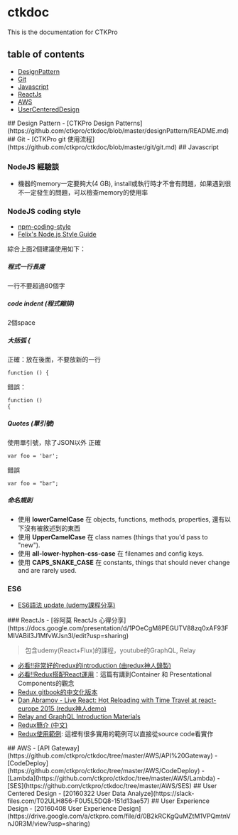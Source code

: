 # ctkdoc
This is the documentation for CTKPro

## table of contents
- [DesignPattern](#DesignPattern)
- [Git](#Git)
- [Javascript](#Javascript)
- [ReactJs](#ReactJs)
- [AWS](#AWS)
- [UserCenteredDesign](#UserCenteredDesign)


<a name="DesignPattern"/> 
## Design Pattern
- [CTKPro Design Patterns](https://github.com/ctkpro/ctkdoc/blob/master/designPattern/README.md)

<a name="Git"/> 
## Git
- [CTKPro git 使用流程](https://github.com/ctkpro/ctkdoc/blob/master/git/git.md)

<a name="Javascript"/> 
## Javascript

### NodeJS 經驗談
- 機器的memory一定要夠大(4 GB), install或執行時才不會有問題，如果遇到很不一定發生的問題，可以檢查memory的使用率

### NodeJS coding style
- [npm-coding-style](https://docs.npmjs.com/misc/coding-style)
- [Felix's Node.js Style Guide](http://nodeguide.com/style.html)

<a name="ctkproJsCodingStyle"/>
綜合上面2個建議使用如下：

##### 程式一行長度
一行不要超過80個字

##### code indent (程式縮排)
2個space
  
##### 大括弧 **{**
正確：放在後面，不要放新的一行

```
function () {
```

錯誤：

```
function ()
{
```

##### Quotes (單引號)
使用單引號，除了JSON以外
正確

```
var foo = 'bar';
```

錯誤

```
var foo = "bar";
```

##### 命名規則
- 使用 **lowerCamelCase** 在 objects, functions, methods, properties, 還有以下沒有被敘述到的東西
- 使用 **UpperCamelCase** 在 class names (things that you'd pass to "new").
- 使用 **all-lower-hyphen-css-case** 在 filenames and config keys.
- 使用 **CAPS_SNAKE_CASE** 在 constants, things that should never change and are rarely used.

### ES6
- [ES6語法 update (udemy課程分享)](https://docs.google.com/document/d/19ZutRGjnaNQRyRhmkwNnowRTKbpKjYx9h4xtGdxNVhA/edit)

<a name="ReactJs"/> 
### ReactJs
- [谷阿莫 ReactJs 心得分享](https://docs.google.com/presentation/d/1POeCgM8PEGUTV88zq0xAF93FMIVABiI3J1MfvWJsn3I/edit?usp=sharing)  

>  包含udemy(React+Flux)的課程，youtube的GraphQL, Relay  

- [必看!!非常好的redux的introduction (由redux神人錄製)](https://egghead.io/lessons/javascript-redux-the-single-immutable-state-tree)
- [必看!!Redux搭配React運用](http://chentsulin.github.io/redux/docs/basics/UsageWithReact.html)：這篇有講到Container 和 Presentational Components的觀念
- [Redux gitbook的中文化版本](http://chentsulin.github.io/redux/docs/advanced/index.html)
- [Dan Abramov - Live React: Hot Reloading with Time Travel at react-europe 2015 (redux神人demo)](https://www.youtube.com/watch?v=xsSnOQynTHs)
- [Relay and GraphQL Introduction Materials](https://quip.com/oLxzA1gTsJsE)
- [Redux簡介 (中文)](http://huli.logdown.com/posts/294037-javascript-redux-basic-tutorial)
- [Redux使用範例](http://chentsulin.github.io/redux/docs/introduction/Examples.html#real-world): 這裡有很多實用的範例可以直接從source code看實作

<a name="AWS"/> 
## AWS
- [API Gateway](https://github.com/ctkpro/ctkdoc/tree/master/AWS/API%20Gateway)
- [CodeDeploy](https://github.com/ctkpro/ctkdoc/tree/master/AWS/CodeDeploy)
- [Lambda](https://github.com/ctkpro/ctkdoc/tree/master/AWS/Lambda)
- [SES](https://github.com/ctkpro/ctkdoc/tree/master/AWS/SES)

<a name="UserCenteredDesign"/> 
## User Centered Design
- [20160322 User Data Analyze](https://slack-files.com/T02ULH856-F0U5L5DQ8-151d13ae57)

<a name="UserExperienceDesign"/> 
## User Experience Design
- [20160408 User Experience Design](https://drive.google.com/a/ctkpro.com/file/d/0B2kRCKgQuMZtM1VPQmtnVnJ0R3M/view?usp=sharing)
